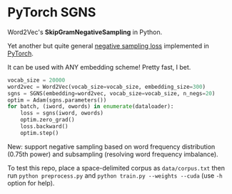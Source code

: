 # PyTorch SGNS

Word2Vec's **SkipGramNegativeSampling** in Python.

Yet another but quite general [negative sampling loss](https://arxiv.org/abs/1310.4546) implemented in [PyTorch](http://www.pytorch.org).

It can be used with ANY embedding scheme! Pretty fast, I bet.

```python
vocab_size = 20000
word2vec = Word2Vec(vocab_size=vocab_size, embedding_size=300)
sgns = SGNS(embedding=word2vec, vocab_size=vocab_size, n_negs=20)
optim = Adam(sgns.parameters())
for batch, (iword, owords) in enumerate(dataloader):
    loss = sgns(iword, owords)
    optim.zero_grad()
    loss.backward()
    optim.step()
```

New: support negative sampling based on word frequency distribution (0.75th power) and subsampling (resolving word frequency imbalance).

To test this repo, place a space-delimited corpus as `data/corpus.txt` then run `python preprocess.py` and `python train.py --weights --cuda` (use `-h` option for help).
